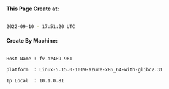 
   
#### This Page Create at:

```bash

2022-09-10 - 17:51:20 UTC

```

#### Create By Machine:

```bash

Host Name : fv-az489-961

platform  : Linux-5.15.0-1019-azure-x86_64-with-glibc2.31

Ip Local  : 10.1.0.81

```

